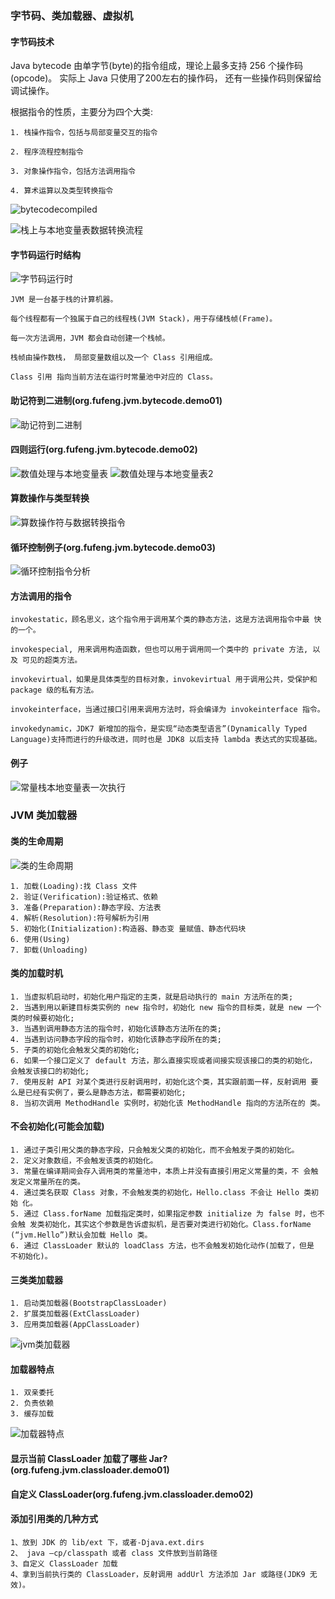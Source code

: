 ### 字节码、类加载器、虚拟机

#### 字节码技术
Java bytecode 由单字节(byte)的指令组成，理论上最多支持 256 个操作码(opcode)。 实际上 Java 只使用了200左右的操作码， 还有一些操作码则保留给调试操作。

根据指令的性质，主要分为四个大类:
```text
1. 栈操作指令，包括与局部变量交互的指令
 
2. 程序流程控制指令

3. 对象操作指令，包括方法调用指令

4. 算术运算以及类型转换指令
```
![bytecodecompiled](images/bytecodecompiled.png)

![栈上与本地变量表数据转换流程](images/栈上与本地变量表数据转换流程.png)

#### 字节码运行时结构
![字节码运行时](images/字节码运行时.png)
```text
JVM 是一台基于栈的计算机器。 

每个线程都有一个独属于自己的线程栈(JVM Stack)，用于存储栈帧(Frame)。

每一次方法调用，JVM 都会自动创建一个栈帧。 

栈帧由操作数栈， 局部变量数组以及一个 Class 引用组成。
 
Class 引用 指向当前方法在运行时常量池中对应的 Class。
```

#### 助记符到二进制(org.fufeng.jvm.bytecode.demo01)
![助记符到二进制](images/助记符到二进制.png)

#### 四则运行(org.fufeng.jvm.bytecode.demo02)
![数值处理与本地变量表](images/数值处理与本地变量表.png)
![数值处理与本地变量表2](images/数值处理与本地变量表2.png)

#### 算数操作与类型转换
![算数操作符与数据转换指令](images/算数操作符与数据转换指令.png)

#### 循环控制例子(org.fufeng.jvm.bytecode.demo03)
![循环控制指令分析](images/循环控制指令分析.png)

#### 方法调用的指令
```text
invokestatic，顾名思义，这个指令用于调用某个类的静态方法，这是方法调用指令中最 快的一个。

invokespecial, 用来调用构造函数，但也可以用于调用同一个类中的 private 方法, 以及 可见的超类方法。

invokevirtual，如果是具体类型的目标对象，invokevirtual 用于调用公共，受保护和 package 级的私有方法。

invokeinterface，当通过接口引用来调用方法时，将会编译为 invokeinterface 指令。

invokedynamic，JDK7 新增加的指令，是实现“动态类型语言”(Dynamically Typed Language)支持而进行的升级改进，同时也是 JDK8 以后支持 lambda 表达式的实现基础。
```

#### 例子
![常量栈本地变量表一次执行](images/常量栈本地变量表一次执行.png)

### JVM 类加载器

#### 类的生命周期
![类的生命周期](images/类的生命周期.png)
```text
1. 加载(Loading):找 Class 文件
2. 验证(Verification):验证格式、依赖
3. 准备(Preparation):静态字段、方法表
4. 解析(Resolution):符号解析为引用
5. 初始化(Initialization):构造器、静态变 量赋值、静态代码块
6. 使用(Using)
7. 卸载(Unloading)
```

#### 类的加载时机
```text
1. 当虚拟机启动时，初始化用户指定的主类，就是启动执行的 main 方法所在的类;
2. 当遇到用以新建目标类实例的 new 指令时，初始化 new 指令的目标类，就是 new 一个类的时候要初始化;
3. 当遇到调用静态方法的指令时，初始化该静态方法所在的类;
4. 当遇到访问静态字段的指令时，初始化该静态字段所在的类;
5. 子类的初始化会触发父类的初始化;
6. 如果一个接口定义了 default 方法，那么直接实现或者间接实现该接口的类的初始化， 会触发该接口的初始化;
7. 使用反射 API 对某个类进行反射调用时，初始化这个类，其实跟前面一样，反射调用 要么是已经有实例了，要么是静态方法，都需要初始化;
8. 当初次调用 MethodHandle 实例时，初始化该 MethodHandle 指向的方法所在的 类。
```

#### 不会初始化(可能会加载)
```text
1. 通过子类引用父类的静态字段，只会触发父类的初始化，而不会触发子类的初始化。
2. 定义对象数组，不会触发该类的初始化。
3. 常量在编译期间会存入调用类的常量池中，本质上并没有直接引用定义常量的类，不 会触发定义常量所在的类。
4. 通过类名获取 Class 对象，不会触发类的初始化，Hello.class 不会让 Hello 类初始 化。
5. 通过 Class.forName 加载指定类时，如果指定参数 initialize 为 false 时，也不会触 发类初始化，其实这个参数是告诉虚拟机，是否要对类进行初始化。Class.forName (“jvm.Hello”)默认会加载 Hello 类。
6. 通过 ClassLoader 默认的 loadClass 方法，也不会触发初始化动作(加载了，但是 不初始化)。
```

#### 三类类加载器
```text
1. 启动类加载器(BootstrapClassLoader) 
2. 扩展类加载器(ExtClassLoader)
3. 应用类加载器(AppClassLoader)
```
![jvm类加载器](images/jvm类加载器.png)

#### 加载器特点
```text
1. 双亲委托 
2. 负责依赖 
3. 缓存加载
```
![加载器特点](images/加载器特点.png)

#### 显示当前 ClassLoader 加载了哪些 Jar? (org.fufeng.jvm.classloader.demo01)

#### 自定义 ClassLoader(org.fufeng.jvm.classloader.demo02)

#### 添加引用类的几种方式
```text
1、放到 JDK 的 lib/ext 下，或者-Djava.ext.dirs
2、 java –cp/classpath 或者 class 文件放到当前路径
3、自定义 ClassLoader 加载
4、拿到当前执行类的 ClassLoader，反射调用 addUrl 方法添加 Jar 或路径(JDK9 无效)。
```
























